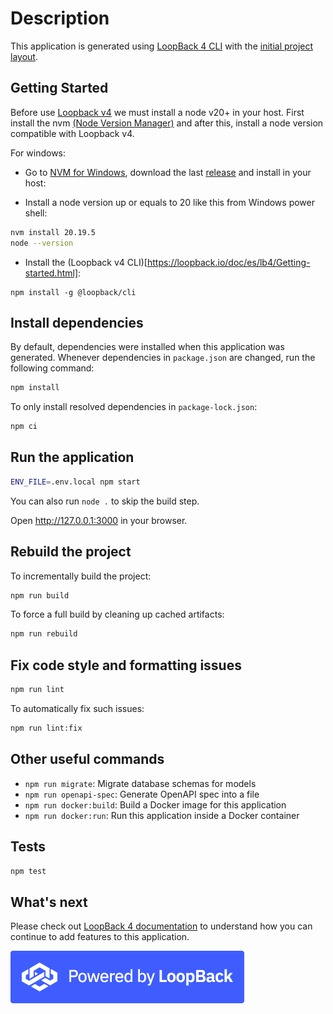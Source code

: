 # Description

This application is generated using [LoopBack 4 CLI](https://loopback.io/doc/en/lb4/Command-line-interface.html) with the
[initial project layout](https://loopback.io/doc/en/lb4/Loopback-application-layout.html).

## Getting Started
Before use [Loopback v4](https://loopback.io/doc/es/lb4/index.html) we must install a node v20+ in your host. First install the nvm [(Node Version Manager)](https://github.com/nvm-sh/nvm) and after this, install a node version compatible with Loopback v4.

For windows:

- Go to [NVM for Windows](https://github.com/coreybutler/nvm-windows#installation--upgrades), download the last [release](https://github.com/coreybutler/nvm-windows/releases) and install in your host:

- Install a node version up or equals to 20 like this from Windows power shell:
```sh
nvm install 20.19.5
node --version
```

- Install the (Loopback v4 CLI)[https://loopback.io/doc/es/lb4/Getting-started.html]:
```
npm install -g @loopback/cli
```

## Install dependencies

By default, dependencies were installed when this application was generated.
Whenever dependencies in `package.json` are changed, run the following command:

```sh
npm install
```

To only install resolved dependencies in `package-lock.json`:

```sh
npm ci
```

## Run the application

```sh
ENV_FILE=.env.local npm start
```

You can also run `node .` to skip the build step.

Open http://127.0.0.1:3000 in your browser.

## Rebuild the project

To incrementally build the project:

```sh
npm run build
```

To force a full build by cleaning up cached artifacts:

```sh
npm run rebuild
```

## Fix code style and formatting issues

```sh
npm run lint
```

To automatically fix such issues:

```sh
npm run lint:fix
```

## Other useful commands

- `npm run migrate`: Migrate database schemas for models
- `npm run openapi-spec`: Generate OpenAPI spec into a file
- `npm run docker:build`: Build a Docker image for this application
- `npm run docker:run`: Run this application inside a Docker container

## Tests

```sh
npm test
```

## What's next

Please check out [LoopBack 4 documentation](https://loopback.io/doc/en/lb4/) to
understand how you can continue to add features to this application.

[![LoopBack](https://github.com/loopbackio/loopback-next/raw/master/docs/site/imgs/branding/Powered-by-LoopBack-Badge-(blue)-@2x.png)](http://loopback.io/)
